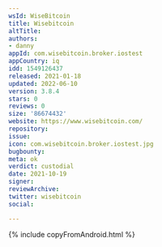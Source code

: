 ```yaml
---
wsId: WiseBitcoin
title: Wisebitcoin
altTitle: 
authors:
- danny
appId: com.wisebitcoin.broker.iostest
appCountry: iq
idd: 1549126437
released: 2021-01-18
updated: 2022-06-10
version: 3.8.4
stars: 0
reviews: 0
size: '86674432'
website: https://www.wisebitcoin.com/
repository: 
issue: 
icon: com.wisebitcoin.broker.iostest.jpg
bugbounty: 
meta: ok
verdict: custodial
date: 2021-10-19
signer: 
reviewArchive: 
twitter: wisebitcoin
social: 

---
```


{% include copyFromAndroid.html %}


